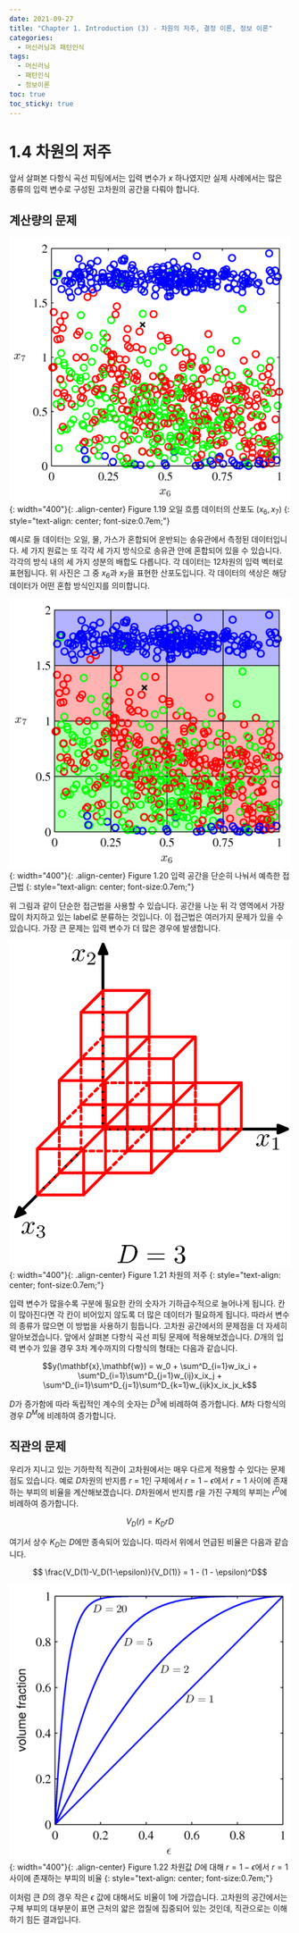 ```yaml
---
date: 2021-09-27
title: "Chapter 1. Introduction (3) - 차원의 저주, 결정 이론, 정보 이론"
categories: 
  - 머신러닝과 패턴인식
tags: 
  - 머신러닝
  - 패턴인식
  - 정보이론
toc: true  
toc_sticky: true 
---
```

# 1.4 차원의 저주

앞서 살펴본 다항식 곡선 피팅에서는 입력 변수가 $x$ 하나였지만 실제 사례에서는 많은 종류의 입력 변수로 구성된 고차원의 공간을 다뤄야 합니다. 

## 계산량의 문제

![image](/assets/images/ml/Figure1.19.png){: width="400"}{: .align-center} 
Figure 1.19 오일 흐름 데이터의 산포도 ($x_6, x_7$)
{: style="text-align: center; font-size:0.7em;"}

예시로 들 데이터는 오일, 물, 가스가 혼합되어 운반되는 송유관에서 측정된 데이터입니다. 세 가지 원료는 또 각각 세 가지 방식으로 송유관 안에 혼합되어 있을 수 있습니다. 각각의 방식 내의 세 가지 성분의 배합도 다릅니다. 각 데이터는 12차원의 입력 벡터로 표현됩니다. 위 사진은 그 중 $x_6$과 $x_7$을 표현한 산포도입니다. 각 데이터의 색상은 해당 데이터가 어떤 혼합 방식인지를 의미합니다.

![image](/assets/images/ml/Figure1.20.png){: width="400"}{: .align-center} 
Figure 1.20 입력 공간을 단순히 나눠서 예측한 접근법
{: style="text-align: center; font-size:0.7em;"}

위 그림과 같이 단순한 접근법을 사용할 수 있습니다. 공간을 나눈 뒤 각 영역에서 가장 많이 차지하고 있는 label로 분류하는 것입니다. 이 접근법은 여러가지 문제가 있을 수 있습니다. 가장 큰 문제는 입력 변수가 더 많은 경우에 발생합니다. 

![image](/assets/images/ml/Figure1.21c.png){: width="400"}{: .align-center} 
Figure 1.21 차원의 저주
{: style="text-align: center; font-size:0.7em;"}

입력 변수가 많을수록 구분에 필요한 칸의 숫자가 기하급수적으로 늘어나게 됩니다. 칸이 많아진다면 각 칸이 비어있지 않도록 더 많은 데이터가 필요하게 됩니다. 따라서 변수의 종류가 많으면 이 방법을 사용하기 힘듭니다. 고차원 공간에서의 문제점을 더 자세히 알아보겠습니다. 앞에서 살펴본 다항식 곡선 피팅 문제에 적용해보겠습니다. $D$개의 입력 변수가 있을 경우 3차 계수까지의 다항식의 형태는 다음과 같습니다.

$$y(\mathbf{x},\mathbf{w}) = w_0 + \sum^D_{i=1}w_ix_i + \sum^D_{i=1}\sum^D_{j=1}w_{ij}x_ix_j + \sum^D_{i=1}\sum^D_{j=1}\sum^D_{k=1}w_{ijk}x_ix_jx_k$$

$D$가 증가함에 따라 독립적인 계수의 숫자는 $D^3$에 비례하여 증가합니다. $M$차 다항식의 경우 $D^M$에 비례하여 증가합니다. 

## 직관의 문제

우리가 지니고 있는 기하학적 직관이 고차원에서는 매우 다르게 적용할 수 있다는 문제점도 있습니다. 예로 $D$차원의 반지름 $r$ = 1인 구체에서 $r=1-\epsilon$에서 $r=1$ 사이에 존재하는 부피의 비율을 계산해보겠습니다. $D$차원에서 반지름 $r$을 가진 구체의 부피는 $r^D$에 비례하여 증가합니다.

$$ V_D(r) = K_DrD$$

여기서 상수 $K_D$는 $D$에만 종속되어 있습니다. 따라서 위에서 언급된 비율은 다음과 같습니다.

$$ \frac{V_D(1)-V_D(1-\epsilon)}{V_D(1)} = 1 - (1 - \epsilon)^D$$

![image](/assets/images/ml/Figure1.22.png){: width="400"}{: .align-center} 
Figure 1.22 차원값 $D$에 대해 $r = 1 - \epsilon$에서 $r=1$사이에 존재하는 부피의 비율 
{: style="text-align: center; font-size:0.7em;"}

이처럼 큰 $D$의 경우 작은 $\epsilon$ 값에 대해서도 비율이 1에 가깝습니다. 고차원의 공간에서는 구체 부피의 대부분이 표면 근처의 얇은 껍질에 집중되어 있는 것인데, 직관으로는 이해하기 힘든 결과입니다.

